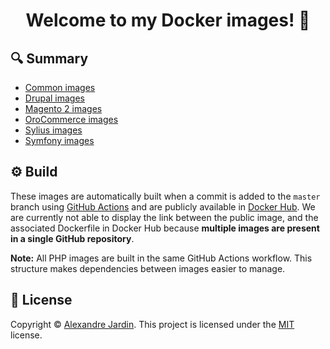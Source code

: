 <h1 align="center">Welcome to my Docker images! 👋</h1>

🔍 Summary
----------
* [Common images](/common)
* [Drupal images](/drupal/php)
* [Magento 2 images](/magento2)
* [OroCommerce images](/orocommerce)
* [Sylius images](/sylius/php)
* [Symfony images](/symfony/php)

⚙ Build
--------
These images are automatically built when a commit is added to the `master` branch using
[GitHub Actions](/.github/workflows) and are publicly available in [Docker Hub][dockerhub]. We are currently not able
to display the link between the public image, and the associated Dockerfile in Docker Hub because **multiple images are
present in a single GitHub repository**. 

**Note:** All PHP images are built in the same GitHub Actions workflow. This structure makes dependencies between
images easier to manage.

📝 License
----------
Copyright © [Alexandre Jardin][github]. This project is licensed under the [MIT][license] license.

<!-- Resources -->
[dockerhub]: https://hub.docker.com/u/ajardin
[github]: https://github.com/ajardin
[license]: https://github.com/ajardin/origami-source/blob/master/LICENSE
